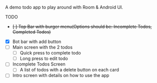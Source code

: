 A demo todo app to play around with Room & Android UI.


TODO
- <s>[ ] Top Bar with burger menu(Options should be: Incomplete Todos, Completed Todos)</s>
- [X] Bot bar with add button
- [ ] Main screen with the 2 todos
  - [ ] Quick press to complete todo
  - [ ] Long press to edit todo
- [ ] Incomplete Todos Screen
  - [ ] A list of todos with a delete button on each card
- [ ] Intro screen with details on how to use the app
